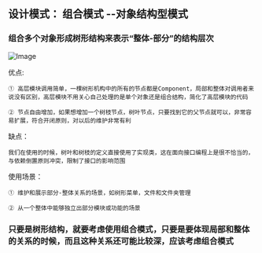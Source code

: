 
## 设计模式： 组合模式 --对象结构型模式

### 组合多个对象形成树形结构来表示“整体-部分”的结构层次

![Image](https://github.com/ZzzYL9/design_pattern/tree/master/class_images/composite.png) 
 
优点:

    ① 高层模块调用简单，一棵树形机构中的所有的节点都是Component，局部和整体对调用者来说没有区别，高层模块不用关心自己处理的是单个对象还是组合结构，简化了高层模块的代码
    
    ② 节点自由增加，如果想增加一个树枝节点，树叶节点，只要找到它的父节点就可以，非常容易扩展，符合开闭原则，对以后的维护非常有利
    
缺点：

    我们在使用的时候，树叶和树枝的定义直接使用了实现类，这在面向接口编程上是很不恰当的，与依赖倒置原则冲突，限制了接口的影响范围
    
    
使用场景：

    ① 维护和展示部分-整体关系的场景，如树形菜单，文件和文件夹管理
    
    ② 从一个整体中能够独立出部分模块或功能的场景
    
### 只要是树形结构，就要考虑使用组合模式，只要是要体现局部和整体的关系的时候，而且这种关系还可能比较深，应该考虑组合模式
